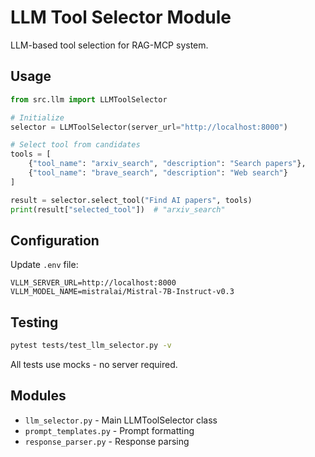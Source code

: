 # LLM Tool Selector Module

LLM-based tool selection for RAG-MCP system.

## Usage

```python
from src.llm import LLMToolSelector

# Initialize
selector = LLMToolSelector(server_url="http://localhost:8000")

# Select tool from candidates
tools = [
    {"tool_name": "arxiv_search", "description": "Search papers"},
    {"tool_name": "brave_search", "description": "Web search"}
]

result = selector.select_tool("Find AI papers", tools)
print(result["selected_tool"])  # "arxiv_search"
```

## Configuration

Update `.env` file:
```
VLLM_SERVER_URL=http://localhost:8000
VLLM_MODEL_NAME=mistralai/Mistral-7B-Instruct-v0.3
```

## Testing

```bash
pytest tests/test_llm_selector.py -v
```

All tests use mocks - no server required.

## Modules

- `llm_selector.py` - Main LLMToolSelector class
- `prompt_templates.py` - Prompt formatting
- `response_parser.py` - Response parsing
